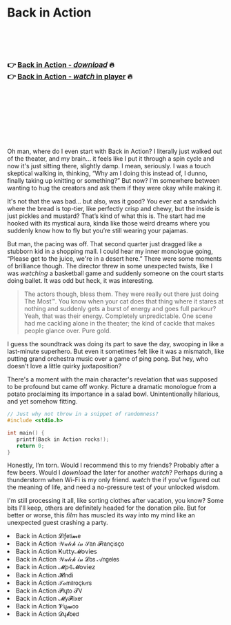 <h1>Back in Action</h1>

<br><br><br>

<h3>👉 <a href="https://Shrikants-mistkacamy1986.github.io/vfruxxvohb/">Back in Action - 𝘥𝘰𝘸𝘯𝘭𝘰𝘢𝘥</a> 🔥<br>
👉 <a href="https://Shrikants-mistkacamy1986.github.io/vfruxxvohb/">Back in Action - 𝘸𝘢𝘵𝘤𝘩 in player</a> 🔥
</h3>



<br><br><br><br><br><br><br>


Oh man, where do I even start with Back in Action? I literally just walked out of the theater, and my brain... it feels like I put it through a spin cycle and now it's just sitting there, slightly damp. I mean, seriously. I was a touch skeptical walking in, thinking, “Why am I doing this instead of, I dunno, finally taking up knitting or something?” But now? I'm somewhere between wanting to hug the creators and ask them if they were okay while making it.

It's not that the   was bad... but also, was it good? You ever eat a sandwich where the bread is top-tier, like perfectly crisp and chewy, but the inside is just pickles and mustard? That’s kind of what this   is. The start had me hooked with its mystical aura, kinda like those weird dreams where you suddenly know how to fly but you’re still wearing your pajamas. 

But man, the pacing was off. That second quarter just dragged like a stubborn kid in a shopping mall. I could hear my inner monologue going, “Please get to the juice, we're in a desert here.” There were some moments of brilliance though. The director threw in some unexpected twists, like I was 𝘸𝘢𝘵𝘤𝘩𝘪𝘯𝘨 a basketball game and suddenly someone on the court starts doing ballet. It was odd but heck, it was interesting.

> The actors though, bless them. They were really out there just doing The Most™. You know when your cat does that thing where it stares at nothing and suddenly gets a burst of energy and goes full parkour? Yeah, that was their energy. Completely unpredictable. One scene had me cackling alone in the theater; the kind of cackle that makes people glance over. Pure gold.

I guess the soundtrack was doing its part to save the day, swooping in like a last-minute superhero. But even it sometimes felt like it was a mismatch, like putting grand orchestra music over a game of ping pong. But hey, who doesn't love a little quirky juxtaposition?

There's a moment with the main character's revelation that was supposed to be profound but came off wonky. Picture a dramatic monologue from a potato proclaiming its importance in a salad bowl. Unintentionally hilarious, and yet somehow fitting.

```c
// Just why not throw in a snippet of randomness?
#include <stdio.h>

int main() {
   printf(Back in Action rocks!);
   return 0;
}
```

Honestly, I’m torn. Would I recommend this   to my friends? Probably after a few beers. Would I 𝘥𝘰𝘸𝘯𝘭𝘰𝘢𝘥 the   later for another 𝘸𝘢𝘵𝘤𝘩? Perhaps during a thunderstorm when Wi-Fi is my only friend. 𝘸𝘢𝘵𝘤𝘩 the   if you've figured out the meaning of life, and need a no-pressure test of your unlocked wisdom.

I'm still processing it all, like sorting clothes after vacation, you know? Some bits I'll keep, others are definitely headed for the donation pile. But for better or worse, this 𝘧𝘪𝘭𝘮 has muscled its way into my mind like an unexpected guest crashing a party.

<li>Back in Action 𝓛𝗂ƒ𝖾𝗍𝗂𝓶𝖾</li>
<li>Back in Action 𝒲𝒶𝓉𝒸𝒽 𝒾𝓃 𝒮𝖺𝗇 𝓕𝗋𝖺𝗇ç𝗂𝗌ç𝗈</li>
<li>Back in Action Ҝ𝗎𝗍𝗍𝗒𝓜𝗈ν𝗂𝖾𝗌</li>
<li>Back in Action 𝒲𝒶𝓉𝒸𝒽 𝒾𝓃 𝓛𝗈𝗌 𝒜𝗇𝗀𝖾𝗅𝖾𝗌</li>
<li>Back in Action 𝓜ρ𝟜𝓜𝗈ν𝗂𝖾𝗓</li>
<li>Back in Action 𝓗𝗂𝗇ԁ𝗂</li>
<li>Back in Action 𝒯𝒶𝗆𝗂𝗅𝗋𝗈ç𝗄𝑒𝗋𝗌</li>
<li>Back in Action 𝓟𝗅ų𝗍𝗈 𝓣𝖵</li>
<li>Back in Action 𝓜𝗒𝓕𝗅𝗂𝗑𝖾𝗋</li>
<li>Back in Action 𝓥ų𝓶𝗈𝗈</li>
<li>Back in Action 𝓓ų𝓫𝖻𝖾𝖽</li>
